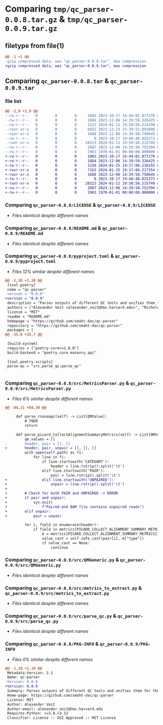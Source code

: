 # Comparing `tmp/qc_parser-0.0.8.tar.gz` & `tmp/qc_parser-0.0.9.tar.gz`

## filetype from file(1)

```diff
@@ -1 +1 @@
-gzip compressed data, was "qc_parser-0.0.8.tar", max compression
+gzip compressed data, was "qc_parser-0.0.9.tar", max compression
```

## Comparing `qc_parser-0.0.8.tar` & `qc_parser-0.0.9.tar`

### file list

```diff
@@ -1,9 +1,9 @@
--rw-r--r--   0        0        0     1083 2023-10-17 16:44:02.877270 qc_parser-0.0.8/LICENSE
--rw-r--r--   0        0        0     1884 2023-12-06 14:39:59.326425 qc_parser-0.0.8/README.md
--rw-r--r--   0        0        0     1221 2024-01-11 19:58:56.214198 qc_parser-0.0.8/pyproject.toml
--rwxr-xr-x   0        0        0     6832 2023-12-13 15:39:53.992898 qc_parser-0.0.8/src/MetricsParser.py
--rwxr-xr-x   0        0        0     1688 2023-12-06 14:39:50.750645 qc_parser-0.0.8/src/QMGeneric.py
--rw-r--r--   0        0        0        0 2023-10-17 19:48:48.025273 qc_parser-0.0.8/src/__init__.py
--rwxr-xr-x   0        0        0    26523 2024-01-11 19:58:56.215749 qc_parser-0.0.8/src/metrics_to_extract.py
--rw-r--r--   0        0        0     2687 2023-12-06 14:39:50.752394 qc_parser-0.0.8/src/parse_qc.py
--rw-r--r--   0        0        0     2963 1970-01-01 00:00:00.000000 qc_parser-0.0.8/PKG-INFO
+-rw-r--r--   0        0        0     1083 2023-10-17 16:44:02.877270 qc_parser-0.0.9/LICENSE
+-rw-r--r--   0        0        0     1884 2023-12-06 14:39:59.326425 qc_parser-0.0.9/README.md
+-rw-r--r--   0        0        0     1220 2024-01-25 19:17:06.216255 qc_parser-0.0.9/pyproject.toml
+-rwxr-xr-x   0        0        0     7163 2024-01-25 19:17:06.217354 qc_parser-0.0.9/src/MetricsParser.py
+-rwxr-xr-x   0        0        0     1688 2023-12-06 14:39:50.750645 qc_parser-0.0.9/src/QMGeneric.py
+-rw-r--r--   0        0        0        0 2023-10-17 19:48:48.025273 qc_parser-0.0.9/src/__init__.py
+-rwxr-xr-x   0        0        0    26523 2024-01-11 19:58:56.215749 qc_parser-0.0.9/src/metrics_to_extract.py
+-rw-r--r--   0        0        0     2687 2023-12-06 14:39:50.752394 qc_parser-0.0.9/src/parse_qc.py
+-rw-r--r--   0        0        0     2963 1970-01-01 00:00:00.000000 qc_parser-0.0.9/PKG-INFO
```

### Comparing `qc_parser-0.0.8/LICENSE` & `qc_parser-0.0.9/LICENSE`

 * *Files identical despite different names*

### Comparing `qc_parser-0.0.8/README.md` & `qc_parser-0.0.9/README.md`

 * *Files identical despite different names*

### Comparing `qc_parser-0.0.8/pyproject.toml` & `qc_parser-0.0.9/pyproject.toml`

 * *Files 12% similar despite different names*

```diff
@@ -1,10 +1,10 @@
 [tool.poetry]
 name = "qc-parser"
-version = "0.0.8"
+version = "0.0.9"
 description = "Parses outputs of different QC tools and unifies them for the SMaHT portal"
 authors = ["Alexander Veit <alexander_veit@hms.harvard.edu>", "Michele Berselli <berselli.michele@gmail.com>"]
 license = "MIT"
 readme = "README.md"
 homepage = "https://github.com/smaht-dac/qc-parser"
 repository = "https://github.com/smaht-dac/qc-parser"
 packages = [
@@ -35,8 +35,7 @@
 
 [build-system]
 requires = ["poetry-core>=1.0.0"]
 build-backend = "poetry.core.masonry.api"
 
 [tool.poetry.scripts]
 parse-qc = "src.parse_qc:parse_qc"
-
```

### Comparing `qc_parser-0.0.8/src/MetricsParser.py` & `qc_parser-0.0.9/src/MetricsParser.py`

 * *Files 6% similar despite different names*

```diff
@@ -84,21 +84,30 @@
 
     def parse_rnaseqqc(self) -> List[QMValue]:
         # TODO
         return
 
     def parse_picard_CollectAlignmentSummaryMetrics(self) -> List[QMValue]:
         qm_values = []
-        header, pair = [], []
+        header, pair, unpair = [], [], []
         with open(self.path) as fi:
             for line in fi:
                 if line.startswith('CATEGORY'):
                     header = line.rstrip().split('\t')
                 elif line.startswith('PAIR'):
                     pair = line.rstrip().split('\t')
+                elif line.startswith('UNPAIRED'):
+                    unpair = line.rstrip().split('\t')
+
+        # Check for both PAIR and UNPAIRED -> ERROR
+        if pair and unpair:
+            sys.exit(
+                f"Paired-end BAM file contains unpaired reads")
+        elif unpair:
+            pair = unpair
 
         for i, field in enumerate(header):
             if field in metrics[PICARD_COLLECT_ALIGNMENT_SUMMARY_METRICS]:
                 m = metrics[PICARD_COLLECT_ALIGNMENT_SUMMARY_METRICS][field]
                 value_cast = self.safe_cast(pair[i], m["type"])
                 if value_cast == None:
                     continue
```

### Comparing `qc_parser-0.0.8/src/QMGeneric.py` & `qc_parser-0.0.9/src/QMGeneric.py`

 * *Files identical despite different names*

### Comparing `qc_parser-0.0.8/src/metrics_to_extract.py` & `qc_parser-0.0.9/src/metrics_to_extract.py`

 * *Files identical despite different names*

### Comparing `qc_parser-0.0.8/src/parse_qc.py` & `qc_parser-0.0.9/src/parse_qc.py`

 * *Files identical despite different names*

### Comparing `qc_parser-0.0.8/PKG-INFO` & `qc_parser-0.0.9/PKG-INFO`

 * *Files 0% similar despite different names*

```diff
@@ -1,10 +1,10 @@
 Metadata-Version: 2.1
 Name: qc-parser
-Version: 0.0.8
+Version: 0.0.9
 Summary: Parses outputs of different QC tools and unifies them for the SMaHT portal
 Home-page: https://github.com/smaht-dac/qc-parser
 License: MIT
 Author: Alexander Veit
 Author-email: alexander_veit@hms.harvard.edu
 Requires-Python: >=3.8,<3.12
 Classifier: License :: OSI Approved :: MIT License
```

